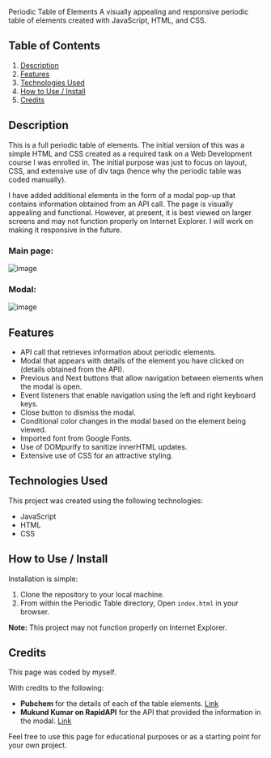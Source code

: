 Periodic Table of Elements
A visually appealing and responsive periodic table of elements created with JavaScript, HTML, and CSS.

## Table of Contents
1. [Description](#description)
2. [Features](#features)
3. [Technologies Used](#technologies-used)
4. [How to Use / Install](#how-to-use--install)
5. [Credits](#credits)

## Description <a name="description"></a>
This is a full periodic table of elements. The initial version of this was a simple HTML and CSS created as a required task on a Web Development course I was enrolled in. The initial purpose was just to focus on layout, CSS, and extensive use of div tags (hence why the periodic table was coded manually).

I have added additional elements in the form of a modal pop-up that contains information obtained from an API call. The page is visually appealing and functional. However, at present, it is best viewed on larger screens and may not function properly on Internet Explorer. I will work on making it responsive in the future.

### Main page:
![image](https://github.com/robbinwilson24/periodic_table/assets/123034061/a0e7bdc6-ad04-482d-a511-8be82fbeb6f8)

### Modal:
![image](https://github.com/robbinwilson24/periodic_table/assets/123034061/7106373e-b107-4fd1-9ab2-29f283d055b4)


## Features <a name="features"></a>
- API call that retrieves information about periodic elements.
- Modal that appears with details of the element you have clicked on (details obtained from the API).
- Previous and Next buttons that allow navigation between elements when the modal is open.
- Event listeners that enable navigation using the left and right keyboard keys.
- Close button to dismiss the modal.
- Conditional color changes in the modal based on the element being viewed.
- Imported font from Google Fonts.
- Use of DOMpurify to sanitize innerHTML updates.
- Extensive use of CSS for an attractive styling.

## Technologies Used <a name="technologies-used"></a>
This project was created using the following technologies:
- JavaScript
- HTML
- CSS

## How to Use / Install <a name="how-to-use--install"></a>
Installation is simple:
1. Clone the repository to your local machine.
2. From within the Periodic Table directory, Open `index.html` in your browser.

**Note:** This project may not function properly on Internet Explorer.

## Credits <a name="credits"></a>
This page was coded by myself.

With credits to the following:
- **Pubchem** for the details of each of the table elements. [Link](https://pubchem.ncbi.nlm.nih.gov/periodic-table/)
- **Mukund Kumar on RapidAPI** for the API that provided the information in the modal. [Link](https://rapidapi.com/mukundKumar/api/periodictable/)

Feel free to use this page for educational purposes or as a starting point for your own project.
